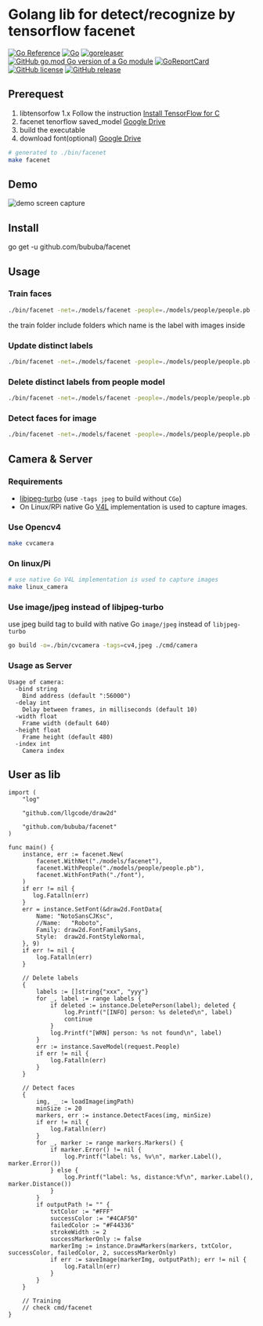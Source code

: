 # Golang lib for detect/recognize by tensorflow facenet

[![Go Reference](https://pkg.go.dev/badge/github.com/bububa/facenet.svg)](https://pkg.go.dev/github.com/bububa/facenet)
[![Go](https://github.com/bububa/facenet/actions/workflows/go.yml/badge.svg)](https://github.com/bububa/facenet/actions/workflows/go.yml)
[![goreleaser](https://github.com/bububa/facenet/actions/workflows/goreleaser.yml/badge.svg)](https://github.com/bububa/facenet/actions/workflows/goreleaser.yml)
[![GitHub go.mod Go version of a Go module](https://img.shields.io/github/go-mod/go-version/bububa/facenet.svg)](https://github.com/bububa/facenet)
[![GoReportCard](https://goreportcard.com/badge/github.com/bububa/facenet)](https://goreportcard.com/report/github.com/bububa/facenet)
[![GitHub license](https://img.shields.io/github/license/bububa/facenet.svg)](https://github.com/bububa/facenet/blob/master/LICENSE)
[![GitHub release](https://img.shields.io/github/release/bububa/facenet.svg)](https://GitHub.com/bububa/facenet/releases/)

## Prerequest

1. libtensorfow 1.x
   Follow the instruction [Install TensorFlow for C](https://www.tensorflow.org/install/lang_c#macos)
2. facenet tenorflow saved_model [Google Drive](https://drive.google.com/drive/folders/1SV59OmZRrYBC1n-5r52rb0H4BtoRNDZ3?usp=sharing)
3. build the executable
4. download font(optional) [Google Drive](https://drive.google.com/drive/folders/1h1ezExfKkZuHQqdAurZTvYSxQeef1I7m?usp=sharing)

```bash
# generated to ./bin/facenet
make facenet
```

## Demo

![demo screen capture](https://github.com/bububa/facenet/blob/main/cmd/camera/demo.gif?raw=true)

## Install

go get -u github.com/bububa/facenet

## Usage

### Train faces

```bash
./bin/facenet -net=./models/facenet -people=./models/people/people.pb -train={image folder for training} -output={fold path for output thumbs(optional)}
```

the train folder include folders which name is the label with images inside

### Update distinct labels

```bash
./bin/facenet -net=./models/facenet -people=./models/people/people.pb -update={labels for update seperated by comma} -output={fold path for output thumbs(optional)}
```

### Delete distinct labels from people model

```bash
./bin/facenet -net=./models/facenet -people=./models/people/people.pb -delete={labels for delete seperated by comma} -output={fold path for output thumbs(optional)}
```

### Detect faces for image

```bash
./bin/facenet -net=./models/facenet -people=./models/people/people.pb -detect={the image file path for detecting} -font={font folder for output image(optional)} -output={fold path for output thumbs(optional)}
```

## Camera & Server

### Requirements

- [libjpeg-turbo](https://www.libjpeg-turbo.org/) (use `-tags jpeg` to build without `CGo`)
- On Linux/RPi native Go [V4L](https://github.com/korandiz/v4l) implementation is used to capture images.

### Use Opencv4

```bash
make cvcamera
```

### On linux/Pi

```bash
# use native Go V4L implementation is used to capture images
make linux_camera
```

### Use image/jpeg instead of libjpeg-turbo

use jpeg build tag to build with native Go `image/jpeg` instead of `libjpeg-turbo`

```bash
go build -o=./bin/cvcamera -tags=cv4,jpeg ./cmd/camera
```

### Usage as Server

```
Usage of camera:
  -bind string
	Bind address (default ":56000")
  -delay int
	Delay between frames, in milliseconds (default 10)
  -width float
	Frame width (default 640)
  -height float
	Frame height (default 480)
  -index int
	Camera index
```

## User as lib

```golang
import (
    "log"

	"github.com/llgcode/draw2d"

    "github.com/bububa/facenet"
)

func main() {
    instance, err := facenet.New(
        facenet.WithNet("./models/facenet"),
        facenet.WithPeople("./models/people/people.pb"),
        facenet.WithFontPath("./font"),
    )
    if err != nil {
       log.Fatalln(err)
    }
	err = instance.SetFont(&draw2d.FontData{
		Name: "NotoSansCJKsc",
		//Name:   "Roboto",
		Family: draw2d.FontFamilySans,
		Style:  draw2d.FontStyleNormal,
	}, 9)
	if err != nil {
		log.Fatalln(err)
	}

    // Delete labels
    {
        labels := []string{"xxx", "yyy"}
        for _, label := range labels {
            if deleted := instance.DeletePerson(label); deleted {
                log.Printf("[INFO] person: %s deleted\n", label)
                continue
            }
            log.Printf("[WRN] person: %s not found\n", label)
        }
        err := instance.SaveModel(request.People)
        if err != nil {
            log.Fatalln(err)
        }
    }

    // Detect faces
    {
        img, _ := loadImage(imgPath)
        minSize := 20
		markers, err := instance.DetectFaces(img, minSize)
		if err != nil {
			log.Fatalln(err)
		}
		for _, marker := range markers.Markers() {
			if marker.Error() != nil {
				log.Printf("label: %s, %v\n", marker.Label(), marker.Error())
			} else {
				log.Printf("label: %s, distance:%f\n", marker.Label(), marker.Distance())
			}
		}
		if outputPath != "" {
            txtColor := "#FFF"
            successColor := "#4CAF50"
            failedColor := "#F44336"
            strokeWidth := 2
            successMarkerOnly := false
			markerImg := instance.DrawMarkers(markers, txtColor, successColor, failedColor, 2, successMarkerOnly)
			if err := saveImage(markerImg, outputPath); err != nil {
				log.Fatalln(err)
			}
		}
    }

    // Training
    // check cmd/facenet
}
```
